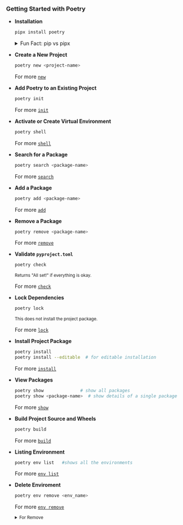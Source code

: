 ### Getting Started with Poetry

- **Installation**

    ```bash
    pipx install poetry
    ```

    <details>
    <summary>Fun Fact: pip vs pipx</summary>
    
    - **`pip`** is generally used for **project dependencies** (e.g., Flask, Requests) and **development tools** (e.g., Black, PyTest):
    
        ```bash
        pip install flask requests
        pip install black pytest
        ```
    
    - **`pipx`** is better suited for **standalone applications** and **CLI tools** (e.g., Poetry, httpie, awscli):
    
        ```bash
        pipx install poetry httpie
        pipx install awscli youtube-dl
        ```
        
    - **Summary**: Use **`pip`** for project-specific dependencies in a virtual environment, and **`pipx`** for standalone applications, which are isolated from other environments.
    
     *Standalone Application: Apps that do not rely on external dependencies (such as libraries or frameworks), and can function independently.*
    </details>

- **Create a New Project**

    ```bash
    poetry new <project-name>
    ```
    For more [`new`](https://python-poetry.org/docs/cli/#new)

- **Add Poetry to an Existing Project**

    ```bash
    poetry init
    ```
    For more [`init`](https://python-poetry.org/docs/cli/#init)

- **Activate or Create Virtual Environment**

    ```bash
    poetry shell
    ```
    For more [`shell`](https://python-poetry.org/docs/cli/#shell)

- **Search for a Package**

    ```bash
    poetry search <package-name>
    ```
    For more [`search`](https://python-poetry.org/docs/cli/#search)

- **Add a Package**

    ```bash
    poetry add <package-name>
    ```
    For more [`add`](https://python-poetry.org/docs/cli/#add)

- **Remove a Package**

    ```bash
    poetry remove <package-name>
    ```
    For more [`remove`](https://python-poetry.org/docs/cli/#remove)

- **Validate `pyproject.toml`**

    ```bash
    poetry check
    ```
    <small>Returns "All set!" if everything is okay.</small>

    For more [`check`](https://python-poetry.org/docs/cli/#check)

- **Lock Dependencies**

    ```bash
    poetry lock
    ```
    <small>This does not install the project package.</small>

    For more [`lock`](https://python-poetry.org/docs/cli/#lock)

- **Install Project Package**

    ```bash
    poetry install
    poetry install --editable  # for editable installation
    ```
    For more [`install`](https://python-poetry.org/docs/cli/#install)

- **View Packages**

    ```bash
    poetry show              # show all packages
    poetry show <package-name>  # show details of a single package
    ```
    For more [`show`](https://python-poetry.org/docs/cli/#show)

- **Build Project Source and Wheels**

    ```bash
    poetry build
    ```
    For more [`build`](https://python-poetry.org/docs/cli/#build)
- **Listing Environment**

    ```bash
    poetry env list   #shows all the environments
    ```
    For more [`env list`]([https://python-poetry.org/docs/cli/#list](https://python-poetry.org/docs/managing-environments/#listing-the-environments-associated-with-the-project)) 
- **Delete Enviroment**

    ```bash
    poetry env remove <env_name>
    ```
    For more [`env remove`](https://python-poetry.org/docs/managing-environments/#deleting-the-environments)
    <small>
    <details>
    <summary>For Remove</summary>
        1. At fisrt navigate to the project directory using <code>cd</code>
        2. Check the virtual environment using command <code>poetry list</code>
    </details>
    </small>
